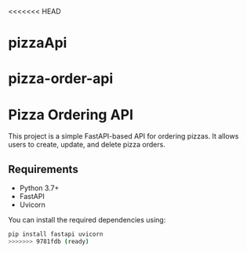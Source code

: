 <<<<<<< HEAD
# pizzaApi
pizza-order-api
=======
# Pizza Ordering API

This project is a simple FastAPI-based API for ordering pizzas. It allows users to create, update, and delete pizza orders.

## Requirements

- Python 3.7+
- FastAPI
- Uvicorn

You can install the required dependencies using:

```bash
pip install fastapi uvicorn
>>>>>>> 9781fdb (ready)
